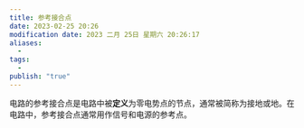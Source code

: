 ```yaml
---
title: 参考接合点
date: 2023-02-25 20:26
modification date: 2023 二月 25日 星期六 20:26:17
aliases:
  - 
tags:
  - 
publish: "true"
---
```


电路的参考接合点是电路中被**定义**为零电势点的节点，通常被简称为接地或地。在电路中，参考接合点通常用作信号和电源的参考点。
